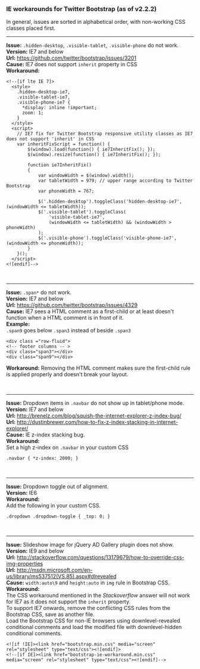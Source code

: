 ### IE workarounds for Twitter Bootstrap (as of v2.2.2)

In general, issues are sorted in alphabetical order, with non-working CSS classes placed first.
<br /><hr />
**Issue:** `.hidden-desktop`, `.visible-tablet`, `.visible-phone` do not work.<br />
**Version:** IE7 and below<br />
**Url:** https://github.com/twitter/bootstrap/issues/3201<br />
**Cause:** IE7 does not support `inherit` property in CSS<br />
**Workaround:**
```
<!--[if lte IE 7]>
  <style>
    .hidden-desktop-ie7,
    .visible-tablet-ie7,
    .visible-phone-ie7 {
      *display: inline !important; 
      zoom: 1; 
    }
  </style>
  <script>
    // IE7 fix for Twitter Bootstrap responsive utility classes as IE7 does not support 'inherit' in CSS
    var inheritFixScript = function() {
        $(window).load(function() { ie7InheritFix(); });
        $(window).resize(function() { ie7InheritFix(); });

        function ie7InheritFix()
        {
            var windowWidth = $(window).width();
            var tabletWidth = 979; // upper range according to Twitter Bootstrap
            var phoneWidth = 767;

            $('.hidden-desktop').toggleClass('hidden-desktop-ie7', (windowWidth <= tabletWidth));
            $('.visible-tablet').toggleClass(
                'visible-tablet-ie7',
                (windowWidth <= tabletWidth) && (windowWidth > phoneWidth)
            );
            $('.visible-phone').toggleClass('visible-phone-ie7', (windowWidth <= phoneWidth));
        }
    }();
  </script>
<![endif]-->
```


<br /><hr />
**Issue:** `.span*` do not work.<br />
**Version:** IE7 and below<br />
**Url:** https://github.com/twitter/bootstrap/issues/4329<br />
**Cause:** IE7 sees a HTML comment as a first-child or at least doesn't function when a HTML comment is in front of it.<br />
**Example:**<br />
`.span9` goes below `.span3` instead of beside `.span3`
```
<div class ="row-fluid">
<!-- footer columns -- >
<div class="span3"></div>
<div class="span9"></div>
```
**Workaround:** Removing the HTML comment makes sure the first-child rule is applied properly and doesn't break your layout.


<br /><hr />
**Issue:** Dropdown items in `.navbar` do not show up in tablet/phone mode.<br />
**Version:** IE7 and below<br />
**Url:** http://brenelz.com/blog/squish-the-internet-explorer-z-index-bug/<br />
**Url:** http://dustinbrewer.com/how-to-fix-z-index-stacking-in-internet-explorer/<br />
**Cause:** IE z-index stacking bug.<br />
**Workaround:**<br />
Set a high z-index on `.navbar` in your custom CSS
```
.navbar { *z-index: 2000; }
```


<br /><hr />
**Issue:** Dropdown toggle out of alignment.<br />
**Version:** IE6<br />
**Workaround:**<br />
Add the following in your custom CSS.
```
.dropdown .dropdown-toggle { _top: 0; }
```


<br /><hr />
**Issue:** Slideshow image for jQuery AD Gallery plugin does not show.<br />
**Version:** IE9 and below<br />
**Url:** http://stackoverflow.com/questions/13179679/how-to-override-css-img-properties<br />
**Url:** http://msdn.microsoft.com/en-us/library/ms537512(VS.85).aspx#dlrevealed<br />
**Cause:** `width:auto\9` and `height:auto` in `img` rule in Bootstrap CSS.<br />
**Workaround:**<br />
The CSS workaround mentioned in the _Stackoverflow_ answer will not work for IE7 as it does not support the `inherit` property.<br />
To support IE7 onwards, remove the conflicting CSS rules from the Bootstrap CSS, save as another file.<br />
Load the Bootstrap CSS for non-IE browsers using downlevel-revealed conditional comments and
load the modified file with downlevel-hidden conditional comments.
```
<![if !IE]><link href="bootstrap.min.css" media="screen" rel="stylesheet" type="text/css"><![endif]>
<!--[if IE]><link href="bootstrap-ie-workaround.min.css" media="screen" rel="stylesheet" type="text/css"><![endif]-->
```
